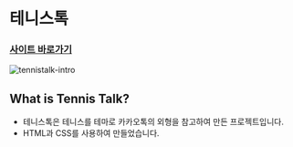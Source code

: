 # 테니스톡

### <a href="https://flexing1010.github.io/TennisTalk/">사이트 바로가기</a>

![tennistalk-intro](https://user-images.githubusercontent.com/79352105/136018393-d1db3cfd-11c0-4c20-8976-d40eb096661a.gif)

## What is Tennis Talk?

- 테니스톡은 테니스를 테마로 카카오톡의 외형을 참고하여 만든 프로젝트입니다.
- HTML과 CSS를 사용하여 만들었습니다.
